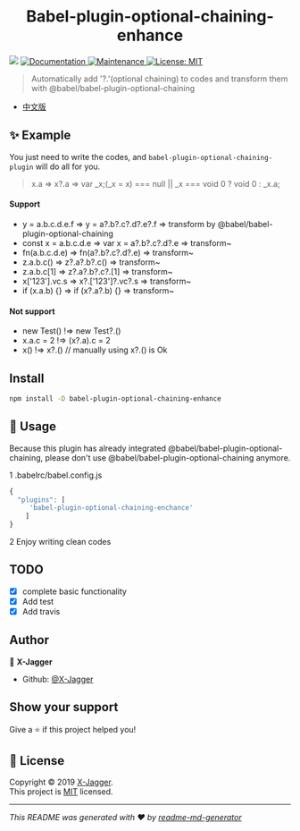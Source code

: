 <h1 align="center">Babel-plugin-optional-chaining-enhance</h1>
<p>
  <img src="https://img.shields.io/badge/version-0.0.1-blue.svg?cacheSeconds=2592000" />
  <a href="https://github.com/X-Jagger/babel-plugin-optional-chaining-enhance#readme">
    <img alt="Documentation" src="https://img.shields.io/badge/documentation-yes-brightgreen.svg" target="_blank" />
  </a>
  <a href="https://github.com/X-Jagger/babel-plugin-optional-chaining-enhance/graphs/commit-activity">
    <img alt="Maintenance" src="https://img.shields.io/badge/Maintained%3F-yes-green.svg" target="_blank" />
  </a>
  <a href="https://github.com/X-Jagger/babel-plugin-optional-chaining-enhance/blob/master/LICENSE">
    <img alt="License: MIT" src="https://img.shields.io/badge/License-MIT-yellow.svg" target="_blank" />
  </a>
</p>

> Automatically add &#39;?.&#39;(optional chaining) to codes and transform them with @babel/babel-plugin-optional-chaining

* [中文版](./README_CN.md)

## ✨ Example

You just need to write the codes, and `babel-plugin-optional-chaining-plugin` will do all for you.
> x.a => x?.a => var _x;(_x = x) === null || _x === void 0 ? void 0 : _x.a;

#### Support
 * y = a.b.c.d.e.f => y = a?.b?.c?.d?.e?.f => transform by @babel/babel-plugin-optional-chaining
 * const x = a.b.c.d.e => var x = a?.b?.c?.d?.e => transform~
 * fn(a.b.c.d.e) => fn(a?.b?.c?.d?.e) => transform~
 * z.a.b.c() => z?.a?.b?.c() => transform~
 * z.a.b.c[1] => z?.a?.b?.c?.[1] => transform~
 * x['123'].vc.s => x?.['123']?.vc?.s => transform~
 * if (x.a.b) {} => if (x?.a?.b) {} => transform~

#### Not support
 * new Test() !=> new Test?.()
 * x.a.c = 2 !=> (x?.a).c = 2
 * x() !=> x?.() // manually using x?.() is Ok


## Install

```sh
npm install -D babel-plugin-optional-chaining-enhance
```

## 🚀 Usage

Because this plugin has already integrated @babel/babel-plugin-optional-chaining, please don't use @babel/babel-plugin-optional-chaining anymore.

1 .babelrc/babel.config.js
```js
{
  "plugins": [
     'babel-plugin-optional-chaining-enchance'
    ]
}
```
2 Enjoy writing clean codes

## TODO
* [x] complete basic functionality
* [x] Add test
* [x] Add travis

## Author

👤 **X-Jagger**

* Github: [@X-Jagger](https://github.com/X-Jagger)

## Show your support

Give a ⭐️ if this project helped you!

## 📝 License

Copyright © 2019 [X-Jagger](https://github.com/X-Jagger).<br />
This project is [MIT](https://github.com/X-Jagger/babel-plugin-optional-chaining-enhance/blob/master/LICENSE) licensed.

***
_This README was generated with ❤️ by [readme-md-generator](https://github.com/kefranabg/readme-md-generator)_